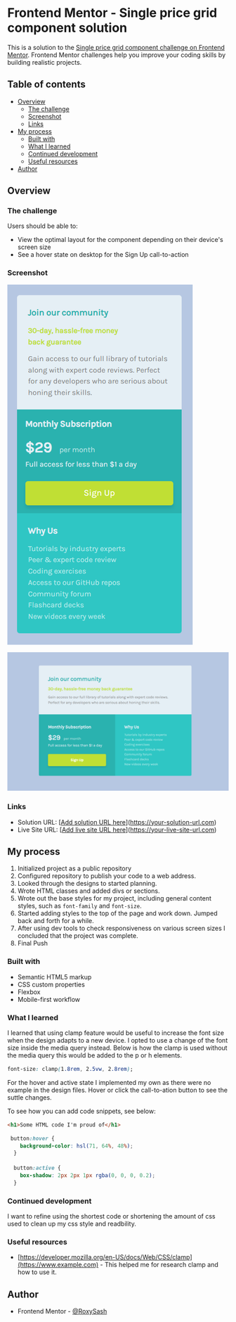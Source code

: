 # Frontend Mentor - Single price grid component solution

This is a solution to the [Single price grid component challenge on Frontend Mentor](https://www.frontendmentor.io/challenges/single-price-grid-component-5ce41129d0ff452fec5abbbc). Frontend Mentor challenges help you improve your coding skills by building realistic projects. 

## Table of contents

- [Overview](#overview)
  - [The challenge](#the-challenge)
  - [Screenshot](#screenshot)
  - [Links](#links)
- [My process](#my-process)
  - [Built with](#built-with)
  - [What I learned](#what-i-learned)
  - [Continued development](#continued-development)
  - [Useful resources](#useful-resources)
- [Author](#author)


## Overview

### The challenge

Users should be able to:

- View the optimal layout for the component depending on their device's screen size
- See a hover state on desktop for the Sign Up call-to-action

### Screenshot

![Mobile View](https://github.com/RoxySash/Single-Price-Grid-Component-CSS--Flexbox/blob/e2f59efe54ce1aab712123527f44c47d2f5a1fc6/Screenshot%202025-03-02%20124532.png)

![Desktop View](https://github.com/RoxySash/Single-Price-Grid-Component-CSS--Flexbox/blob/0dcb422a0a560192a3bc2b450df22f569a63ee8f/Screenshot%202025-03-02%20130128.png)



### Links

- Solution URL: [[Add solution URL here](https://github.com/RoxySash/Single-Price-Grid-Component-CSS--Flexbox.git)](https://your-solution-url.com)
- Live Site URL: [[Add live site URL here](https://roxysash.github.io/Single-Price-Grid-Component-CSS--Flexbox/ )](https://your-live-site-url.com)

## My process

1. Initialized project as a public repository 
2. Configured repository to publish your code to a web address. 
3. Looked through the designs to started planning. 
4. Wrote HTML classes and added divs or sections.
5. Wrote out the base styles for my project, including general     content styles, such as `font-family` and `font-size`.
6. Started adding styles to the top of the page and work down.  Jumped back and forth for a while. 
7. After using dev tools to check responsiveness on various screen sizes I concluded that the project was complete. 
8. Final Push 



### Built with

- Semantic HTML5 markup
- CSS custom properties
- Flexbox
- Mobile-first workflow

### What I learned

I learned that using clamp feature would be useful to increase the font size when the design adapts to a new device. I opted to use a change of the font size inside the media query instead. Below is how the clamp is used without the media query this would be added to the p or h elements. 

```css
font-size: clamp(1.8rem, 2.5vw, 2.8rem);

```

For the hover and active state I implemented my own as there were no example in the design files. Hover or click the call-to-ation button to see the suttle changes.

To see how you can add code snippets, see below:

```html
<h1>Some HTML code I'm proud of</h1>
```
```css
 button:hover {
    background-color: hsl(71, 64%, 48%);
  }

  button:active {
    box-shadow: 2px 2px 1px rgba(0, 0, 0, 0.2);
  }


```


### Continued development

I want to refine using the shortest code or shortening the amount of css used to clean up my css style and readbility.



### Useful resources

- [https://developer.mozilla.org/en-US/docs/Web/CSS/clamp](https://www.example.com) - This helped me for research clamp and how to use it.


## Author

- Frontend Mentor - [@RoxySash](https://www.frontendmentor.io/profile/yourusername)


